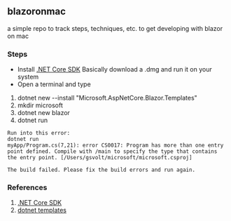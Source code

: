 ## blazoronmac

a simple repo to track steps, techniques, etc. to get developing with blazor on mac

### Steps

- Install [.NET Core SDK](https://www.microsoft.com/net/core)
    Basically download a .dmg and run it on your system
- Open a terminal and type 
1. dotnet new --install "Microsoft.AspNetCore.Blazor.Templates"
2. mkdir microsoft
3. dotnet new blazor
4. dotnet run


```
Run into this error:
dotnet run
myApp/Program.cs(7,21): error CS0017: Program has more than one entry point defined. Compile with /main to specify the type that contains the entry point. [/Users/gsvolt/microsoft/microsoft.csproj]

The build failed. Please fix the build errors and run again.
```



### References

1. [.NET Core SDK](https://www.microsoft.com/net/core)
2. [dotnet templates](https://dotnetnew.azurewebsites.net/Search/blazor)
